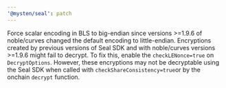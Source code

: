 ```yaml
---
'@mysten/seal': patch
---
```


Force scalar encoding in BLS to big-endian since versions >=1.9.6 of noble/curves changed the default encoding to little-endian.
Encryptions created by previous versions of Seal SDK and with noble/curves versions >=1.9.6 might fail to decrypt.
To fix this, enable the `checkLENonce=true` on `DecryptOptions`. However, these encryptions may not be decryptable using the Seal SDK when called with `checkShareConsistency=true`or by the onchain `decrypt` function.
